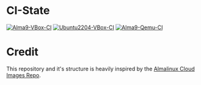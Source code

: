 # CI-State

[![Alma9-VBox-CI](https://github.com/philnewm/packer-templates/actions/workflows/alma9-vbox-ci.yml/badge.svg)](https://github.com/philnewm/packer-templates/actions/workflows/alma9-vbox-ci.yml)  [![Ubuntu2204-VBox-CI](https://github.com/philnewm/packer-templates/actions/workflows/ubuntu2204-vbox-ci.yml/badge.svg)](https://github.com/philnewm/packer-templates/actions/workflows/ubuntu2204-vbox-ci.yml)  [![Alma9-Qemu-CI](https://github.com/philnewm/packer-templates/actions/workflows/alma9-qemu-ci.yml/badge.svg)](https://github.com/philnewm/packer-templates/actions/workflows/alma9-qemu-ci.yml)

# Credit
This repository and it's structure is heavily inspired by the [Almalinux Cloud Images Repo](https://github.com/AlmaLinux/cloud-images).
